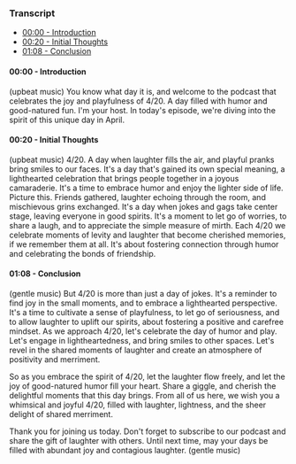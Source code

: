 ### Transcript

- [00:00 - Introduction](#introduction)
- [00:20 - Initial Thoughts](#initial-thoughts)
- [01:08 - Conclusion](#conclusion)

#### 00:00 - Introduction
(upbeat music) 
You know what day it is, and welcome to the podcast that celebrates the joy and playfulness of 4/20. A day filled with humor and good-natured fun. I'm your host. In today's episode, we're diving into the spirit of this unique day in April. 

#### 00:20 - Initial Thoughts
(upbeat music)
4/20. A day when laughter fills the air, and playful pranks bring smiles to our faces. It's a day that's gained its own special meaning, a lighthearted celebration that brings people together in a joyous camaraderie. It's a time to embrace humor and enjoy the lighter side of life. Picture this. Friends gathered, laughter echoing through the room, and mischievous grins exchanged. It's a day when jokes and gags take center stage, leaving everyone in good spirits. It's a moment to let go of worries, to share a laugh, and to appreciate the simple measure of mirth. Each 4/20 we celebrate moments of levity and laughter that become cherished memories, if we remember them at all. It's about fostering connection through humor and celebrating the bonds of friendship.

#### 01:08 - Conclusion
(gentle music)
But 4/20 is more than just a day of jokes. It's a reminder to find joy in the small moments, and to embrace a lighthearted perspective. It's a time to cultivate a sense of playfulness, to let go of seriousness, and to allow laughter to uplift our spirits, about fostering a positive and carefree mindset. As we approach 4/20, let's celebrate the day of humor and play. Let's engage in lightheartedness, and bring smiles to other spaces. Let's revel in the shared moments of laughter and create an atmosphere of positivity and merriment.

So as you embrace the spirit of 4/20, let the laughter flow freely, and let the joy of good-natured humor fill your heart. Share a giggle, and cherish the delightful moments that this day brings. From all of us here, we wish you a whimsical and joyful 4/20, filled with laughter, lightness, and the sheer delight of shared merriment.

Thank you for joining us today. Don't forget to subscribe to our podcast and share the gift of laughter with others. Until next time, may your days be filled with abundant joy and contagious laughter.
(gentle music)
